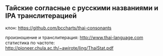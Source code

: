 ## Тайские согласные с русскими названиями и IPA транслитерацией

клон: https://github.com/bccharts/thai-consonants

произношение и транслитерация: http://www.thai-language.com
статистика по частоте: http://pioneer.chula.ac.th/~awirote/ling/ThaiStat.pdf
